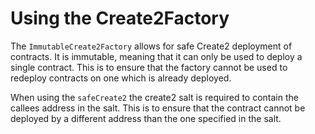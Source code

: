 Using the Create2Factory
=======================

The `ImmutableCreate2Factory` allows for safe Create2 deployment of contracts. It is immutable, meaning that it can only be used to deploy a single contract. This is to ensure that the factory cannot be used to redeploy contracts on one which is already deployed.

When using the `safeCreate2` the create2 salt is required to contain the callees address in the salt. This is to ensure that the contract cannot be deployed by a different address than the one specified in the salt.

